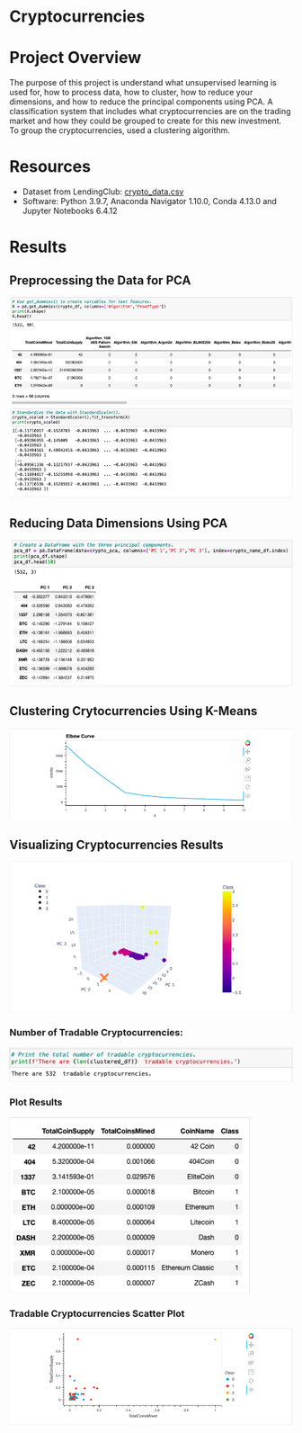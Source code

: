 # Cryptocurrencies

# Project Overview

The purpose of this project is  understand what unsupervised learning is used for, how to process data, how to cluster, how to reduce your dimensions, and how to reduce the principal components using PCA. A classification system that includes what cryptocurrencies are on the trading market and how they could be grouped to create for this new investment. To group the cryptocurrencies, used a clustering algorithm.


# Resources

* Dataset from LendingClub: [crypto_data.csv]()
* Software: Python 3.9.7, Anaconda Navigator 1.10.0, Conda 4.13.0 and Jupyter Notebooks 6.4.12

# Results

##  Preprocessing the Data for PCA

![StandardScaler](https://github.com/meliscelikay/Cryptocurrencies/blob/349e3972bce184532a03a5e3e177971a4dfba70d/Resources/StandardScaler.png)

## Reducing Data Dimensions Using PCA

![PCA](https://github.com/meliscelikay/Cryptocurrencies/blob/349e3972bce184532a03a5e3e177971a4dfba70d/Resources/PCA.png)

## Clustering Crytocurrencies Using K-Means

![Elbow_Curve](https://github.com/meliscelikay/Cryptocurrencies/blob/349e3972bce184532a03a5e3e177971a4dfba70d/Resources/Elbow_Curve.png)

## Visualizing Cryptocurrencies Results

![3D_Scatter](https://github.com/meliscelikay/Cryptocurrencies/blob/349e3972bce184532a03a5e3e177971a4dfba70d/Resources/3D_Scatter.png)

### Number of Tradable Cryptocurrencies:

![Tradable_Cryptocurrencies](https://github.com/meliscelikay/Cryptocurrencies/blob/349e3972bce184532a03a5e3e177971a4dfba70d/Resources/Tradable_Cryptocurrencies.png)

### Plot Results

![plot_results](https://github.com/meliscelikay/Cryptocurrencies/blob/349e3972bce184532a03a5e3e177971a4dfba70d/Resources/plot_results.png)

### Tradable Cryptocurrencies Scatter Plot

![scatter_plot](https://github.com/meliscelikay/Cryptocurrencies/blob/349e3972bce184532a03a5e3e177971a4dfba70d/Resources/scatter_plot.png)
